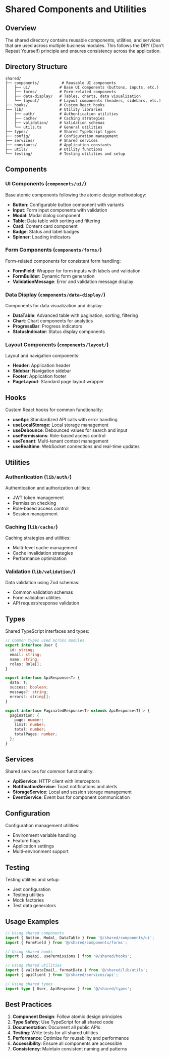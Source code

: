 # Shared Components and Utilities

## Overview

The shared directory contains reusable components, utilities, and services that are used across multiple business modules. This follows the DRY (Don't Repeat Yourself) principle and ensures consistency across the application.

## Directory Structure

```
shared/
├── components/          # Reusable UI components
│   ├── ui/             # Base UI components (buttons, inputs, etc.)
│   ├── forms/          # Form-related components
│   ├── data-display/   # Tables, charts, data visualization
│   └── layout/         # Layout components (headers, sidebars, etc.)
├── hooks/              # Custom React hooks
├── lib/                # Utility libraries
│   ├── auth/           # Authentication utilities
│   ├── cache/          # Caching strategies
│   ├── validation/     # Validation schemas
│   └── utils.ts        # General utilities
├── types/              # Shared TypeScript types
├── config/             # Configuration management
├── services/           # Shared services
├── constants/          # Application constants
├── utils/              # Utility functions
└── testing/            # Testing utilities and setup
```

## Components

### UI Components (`components/ui/`)
Base atomic components following the atomic design methodology:

- **Button**: Configurable button component with variants
- **Input**: Form input components with validation
- **Modal**: Modal dialog component
- **Table**: Data table with sorting and filtering
- **Card**: Content card component
- **Badge**: Status and label badges
- **Spinner**: Loading indicators

### Form Components (`components/forms/`)
Form-related components for consistent form handling:

- **FormField**: Wrapper for form inputs with labels and validation
- **FormBuilder**: Dynamic form generation
- **ValidationMessage**: Error and validation message display

### Data Display (`components/data-display/`)
Components for data visualization and display:

- **DataTable**: Advanced table with pagination, sorting, filtering
- **Chart**: Chart components for analytics
- **ProgressBar**: Progress indicators
- **StatusIndicator**: Status display components

### Layout Components (`components/layout/`)
Layout and navigation components:

- **Header**: Application header
- **Sidebar**: Navigation sidebar
- **Footer**: Application footer
- **PageLayout**: Standard page layout wrapper

## Hooks

Custom React hooks for common functionality:

- **useApi**: Standardized API calls with error handling
- **useLocalStorage**: Local storage management
- **useDebounce**: Debounced values for search and input
- **usePermissions**: Role-based access control
- **useTenant**: Multi-tenant context management
- **useRealtime**: WebSocket connections and real-time updates

## Utilities

### Authentication (`lib/auth/`)
Authentication and authorization utilities:

- JWT token management
- Permission checking
- Role-based access control
- Session management

### Caching (`lib/cache/`)
Caching strategies and utilities:

- Multi-level cache management
- Cache invalidation strategies
- Performance optimization

### Validation (`lib/validation/`)
Data validation using Zod schemas:

- Common validation schemas
- Form validation utilities
- API request/response validation

## Types

Shared TypeScript interfaces and types:

```typescript
// Common types used across modules
export interface User {
  id: string;
  email: string;
  name: string;
  roles: Role[];
}

export interface ApiResponse<T> {
  data: T;
  success: boolean;
  message?: string;
  errors?: string[];
}

export interface PaginatedResponse<T> extends ApiResponse<T[]> {
  pagination: {
    page: number;
    limit: number;
    total: number;
    totalPages: number;
  };
}
```

## Services

Shared services for common functionality:

- **ApiService**: HTTP client with interceptors
- **NotificationService**: Toast notifications and alerts
- **StorageService**: Local and session storage management
- **EventService**: Event bus for component communication

## Configuration

Configuration management utilities:

- Environment variable handling
- Feature flags
- Application settings
- Multi-environment support

## Testing

Testing utilities and setup:

- Jest configuration
- Testing utilities
- Mock factories
- Test data generators

## Usage Examples

```typescript
// Using shared components
import { Button, Modal, DataTable } from '@/shared/components/ui';
import { FormField } from '@/shared/components/forms';

// Using shared hooks
import { useApi, usePermissions } from '@/shared/hooks';

// Using shared utilities
import { validateEmail, formatDate } from '@/shared/lib/utils';
import { apiClient } from '@/shared/services/api';

// Using shared types
import type { User, ApiResponse } from '@/shared/types';
```

## Best Practices

1. **Component Design**: Follow atomic design principles
2. **Type Safety**: Use TypeScript for all shared code
3. **Documentation**: Document all public APIs
4. **Testing**: Write tests for all shared utilities
5. **Performance**: Optimize for reusability and performance
6. **Accessibility**: Ensure all components are accessible
7. **Consistency**: Maintain consistent naming and patterns